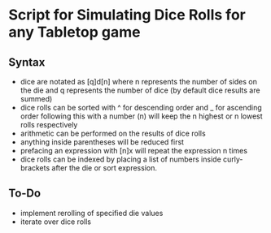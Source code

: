 # Script for Simulating Dice Rolls for any Tabletop game

## Syntax
- dice are notated as [q]d[n] where n represents the number of sides on the die and q represents the number of dice (by default dice results are summed)
- dice rolls can be sorted with ^ for descending order and _ for ascending order following this with a number (n) will keep the n highest or n lowest rolls respectively
- arithmetic can be performed on the results of dice rolls 
- anything inside parentheses will be reduced first
- prefacing an expression with [n]x will repeat the expression n times
- dice rolls can be indexed by placing a list of numbers inside curly-brackets after the die or sort expression.

## To-Do
- implement rerolling of specified die values
- iterate over dice rolls
